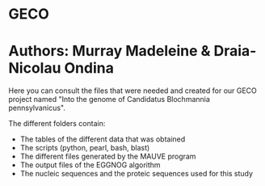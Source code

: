 # GECO
# Authors: Murray Madeleine & Draia-Nicolau Ondina

Here you can consult the files that were needed and created for our GECO project named "Into the genome of Candidatus Blochmannia pennsylvanicus".

The different folders contain:
- The tables of the different data that was obtained
- The scripts (python, pearl, bash, blast)
- The different files generated by the MAUVE program
- The output files of the EGGNOG algorithm
- The nucleic sequences and the proteic sequences used for this study
